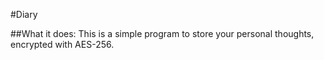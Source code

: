 #Diary

##What it does:
This is a simple program to store your personal thoughts, encrypted with AES-256.